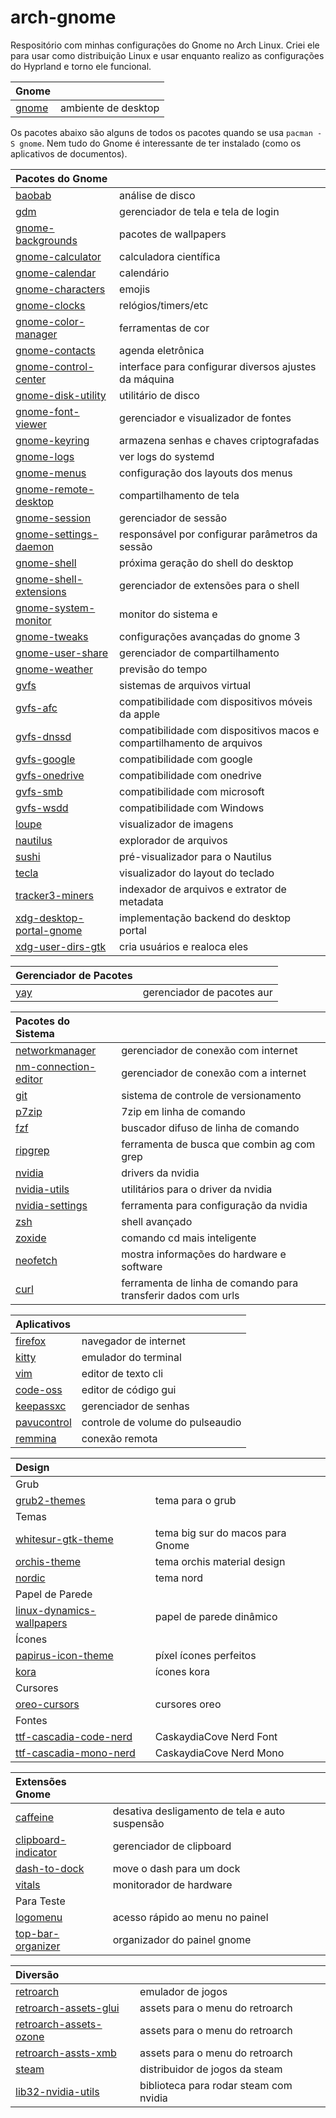 # arch-gnome

Respositório com minhas configurações do Gnome no Arch Linux.
Criei ele para usar como distribuição Linux e usar enquanto realizo as configurações do Hyprland e torno ele funcional.


| Gnome ||
| :---- | :---- |
| [gnome](https://www.gnome.org) | ambiente de desktop |

Os pacotes abaixo são alguns de todos os pacotes quando se usa `pacman -S gnome`.
Nem tudo do Gnome é interessante de ter instalado (como os aplicativos de documentos).

| Pacotes do Gnome ||
| :---- | :---- |
| [baobab](https://archlinux.org/packages/extra/x86_64/baobab) | análise de disco |
| [gdm](https://archlinux.org/packages/extra/x86_64/gdm) | gerenciador de tela e tela de login |
| [gnome-backgrounds](https://archlinux.org/packages/extra/any/gnome-backgrounds) | pacotes de wallpapers |
| [gnome-calculator](https://archlinux.org/packages/extra/x86_64/gnome-calculator) | calculadora científica |
| [gnome-calendar](https://archlinux.org/packages/extra/x86_64/gnome-calendar) | calendário |
| [gnome-characters](https://archlinux.org/packages/extra/x86_64/gnome-characters) | emojis |
| [gnome-clocks](https://archlinux.org/packages/extra/x86_64/gnome-clocks) | relógios/timers/etc |
| [gnome-color-manager](https://archlinux.org/packages/extra/x86_64/gnome-color-manager) | ferramentas de cor |
| [gnome-contacts](https://archlinux.org/packages/extra/x86_64/gnome-contacts) | agenda eletrônica |
| [gnome-control-center](https://archlinux.org/packages/extra/x86_64/gnome-control-center) | interface para configurar diversos ajustes da máquina |
| [gnome-disk-utility](https://archlinux.org/packages/extra/x86_64/gnome-disk-utility) | utilitário de disco |
| [gnome-font-viewer](https://archlinux.org/packages/extra/x86_64/gnome-font-viewer) | gerenciador e visualizador de fontes |
| [gnome-keyring](https://archlinux.org/packages/extra/x86_64/gnome-keyring) | armazena senhas e chaves criptografadas |
| [gnome-logs](https://archlinux.org/packages/extra/x86_64/gnome-logs/) | ver logs do systemd |
| [gnome-menus](https://archlinux.org/packages/extra/x86_64/gnome-menus) | configuração dos layouts dos menus |
| [gnome-remote-desktop](https://archlinux.org/packages/extra/x86_64/gnome-remote-desktop) | compartilhamento de tela |
| [gnome-session](https://archlinux.org/packages/extra/x86_64/gnome-session) | gerenciador de sessão |
| [gnome-settings-daemon](https://archlinux.org/packages/extra/x86_64/gnome-settings-daemon) | responsável por configurar parâmetros da sessão |
| [gnome-shell](https://archlinux.org/packages/extra/x86_64/gnome-shell) |  próxima geração do shell do desktop |
| [gnome-shell-extensions](https://archlinux.org/packages/extra/any/gnome-shell-extensions) | gerenciador de extensões para o shell |
| [gnome-system-monitor](https://archlinux.org/packages/extra/x86_64/gnome-system-monitor) | monitor do sistema e |
| [gnome-tweaks](https://archlinux.org/packages/extra/any/gnome-tweaks) | configurações avançadas do gnome 3 |
| [gnome-user-share](https://archlinux.org/packages/extra/x86_64/gnome-user-share) | gerenciador de compartilhamento |
| [gnome-weather](https://archlinux.org/packages/extra/any/gnome-weather) | previsão do tempo |
| [gvfs](https://archlinux.org/packages/extra/x86_64/gvfs) | sistemas de arquivos virtual |
| [gvfs-afc](https://archlinux.org/packages/extra/x86_64/gvfs-afc) | compatibilidade com dispositivos móveis da apple |
| [gvfs-dnssd](https://archlinux.org/packages/extra/x86_64/gvfs-dnssd) | compatibilidade com dispositivos macos e compartilhamento de arquivos |
| [gvfs-google](https://archlinux.org/packages/extra/x86_64/gvfs-google) | compatibilidade com google |
| [gvfs-onedrive](https://archlinux.org/packages/extra/x86_64/gvfs-onedrive) | compatibilidade com onedrive |
| [gvfs-smb](https://archlinux.org/packages/extra/x86_64/gvfs-smb) | compatibilidade com microsoft |
| [gvfs-wsdd](https://archlinux.org/packages/extra/x86_64/gvfs-wsdd) | compatibilidade com Windows |
| [loupe](https://archlinux.org/packages/extra/x86_64/loupe) | visualizador de imagens |
| [nautilus](https://archlinux.org/packages/extra/x86_64/nautilus) | explorador de arquivos |
| [sushi](https://archlinux.org/packages/extra/x86_64/sushi) | pré-visualizador para o Nautilus |
| [tecla](https://archlinux.org/packages/extra/x86_64/tecla) | visualizador do layout do teclado |
| [tracker3-miners](https://archlinux.org/packages/extra/x86_64/tracker3-miners) | indexador de arquivos e extrator de metadata |
| [xdg-desktop-portal-gnome](https://archlinux.org/packages/extra/x86_64/xdg-desktop-portal-gnome) | implementação backend do desktop portal |
| [xdg-user-dirs-gtk](https://archlinux.org/packages/extra/x86_64/xdg-user-dirs-gtk) | cria usuários e realoca eles |

| Gerenciador de Pacotes ||
| :---- | :---- |
| [yay](https://github.com/Jguer/yay) | gerenciador de pacotes aur |

| Pacotes do Sistema ||
| :---- | :---- |
| [networkmanager](https://archlinux.org/packages/extra/x86_64/networkmanager) | gerenciador de conexão com internet |
| [nm-connection-editor](https://archlinux.org/packages/extra/x86_64/nm-connection-editor) | gerenciador de conexão com a internet|
| [git](https://archlinux.org/packages/extra/x86_64/git) | sistema de controle de versionamento |
| [p7zip](https://archlinux.org/packages/extra/x86_64/p7zip) | 7zip em linha de comando |
| [fzf](https://archlinux.org/packages/extra/x86_64/fzf) | buscador difuso de linha de comando |
| [ripgrep](https://archlinux.org/packages/extra/x86_64/ripgrep) | ferramenta de busca que combin ag com grep |
| [nvidia](https://archlinux.org/packages/extra/x86_64/nvidia) | drivers da nvidia |
| [nvidia-utils](https://archlinux.org/packages/extra/x86_64/nvidia-utils) | utilitários para o driver da nvidia |
| [nvidia-settings](https://archlinux.org/packages/extra/x86_64/nvidia-settings) | ferramenta para configuração da nvidia |
| [zsh](https://archlinux.org/packages/extra/x86_64/zsh) | shell avançado |
| [zoxide](https://archlinux.org/packages/extra/x86_64/zoxide) | comando cd mais inteligente |
| [neofetch](https://archlinux.org/packages/extra/any/neofetch) | mostra informações do hardware e software |
| [curl](https://archlinux.org/packages/core/x86_64/curl) | ferramenta de linha de comando para transferir dados com urls |

| Aplicativos ||
| :---- | :---- |
| [firefox](https://archlinux.org/packages/extra/x86_64/firefox) | navegador de internet |
| [kitty](https://archlinux.org/packages/extra/x86_64/kitty) | emulador do terminal |
| [vim](https://archlinux.org/packages/extra/x86_64/vim) | editor de texto cli |
| [code-oss](https://archlinux.org/packages/extra/x86_64/code) | editor de código gui |
| [keepassxc](https://archlinux.org/packages/extra/x86_64/keepassxc) | gerenciador de senhas |
| [pavucontrol](https://archlinux.org/packages/extra/x86_64/pavucontrol) | controle de volume do pulseaudio |
| [remmina](https://archlinux.org/packages/extra/x86_64/remmina) | conexão remota |
<!-- sudo pacman -S xclip # para funcionar o clipboard do sistema, ainda tem que ser testado -->

| Design ||
| :---- | :---- |
| Grub ||
| [grub2-themes](https://github.com/vinceliuice/grub2-themes) | tema para o grub |
| Temas ||
| [whitesur-gtk-theme](https://github.com/vinceliuice/WhiteSur-gtk-theme) | tema big sur do macos para Gnome |
| [orchis-theme](https://github.com/vinceliuice/Orchis-theme) | tema orchis material design |
| [nordic](https://github.com/EliverLara/Nordic) | tema nord |
| Papel de Parede |
| [linux-dynamics-wallpapers](https://github.com/saint-13/Linux_Dynamic_Wallpapers) | papel de parede dinâmico |
| Ícones ||
| [papirus-icon-theme](https://github.com/PapirusDevelopmentTeam/papirus-icon-theme) | píxel ícones perfeitos |
| [kora](https://github.com/bikass/kora) | ícones kora |
| Cursores ||
| [oreo-cursors](https://github.com/varlesh/oreo-cursors) | cursores oreo |
| Fontes ||
| [ttf-cascadia-code-nerd](https://archlinux.org/packages/extra/any/ttf-cascadia-code-nerd) | CaskaydiaCove Nerd Font |
| [ttf-cascadia-mono-nerd](https://archlinux.org/packages/extra/any/ttf-cascadia-mono-nerd) | CaskaydiaCove Nerd Mono |

| Extensões Gnome ||
| :---- | :---- |
| [caffeine](https://github.com/eonpatapon/gnome-shell-extension-caffeine) | desativa desligamento de tela e auto suspensão |
| [clipboard-indicator](https://github.com/Tudmotu/gnome-shell-extension-clipboard-indicator) | gerenciador de clipboard |
| [dash-to-dock](https://github.com/micheleg/dash-to-dock) | move o dash para um dock |
| [vitals](https://github.com/corecoding/Vitals) | monitorador de hardware |
| Para Teste ||
| [logomenu](https://github.com/Aryan20/Logomenu) | acesso rápido ao menu no painel |
| [top-bar-organizer](https://gitlab.gnome.org/julianschacher/top-bar-organizer) | organizador do painel gnome |

| Diversão ||
| :---- | :---- |
| [retroarch](https://archlinux.org/packages/extra/x86_64/retroarch) | emulador de jogos |
| [retroarch-assets-glui](https://archlinux.org/packages/extra/any/retroarch-assets-glui) | assets para o menu do retroarch |
| [retroarch-assets-ozone](https://archlinux.org/packages/extra/any/retroarch-assets-ozone) | assets para o menu do retroarch |
| [retroarch-assts-xmb](https://archlinux.org/packages/extra/any/retroarch-assets-xmb) | assets para o menu do retroarch |
| [steam](https://archlinux.org/packages/multilib/x86_64/steam) | distribuidor de jogos da steam |
| [lib32-nvidia-utils](https://archlinux.org/packages/multilib/x86_64/lib32-nvidia-utils) | biblioteca para rodar steam com nvidia |
